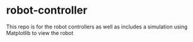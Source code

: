 # robot-controller
This repo is for the robot controllers as well as includes a simulation using Matplotlib to view the robot
